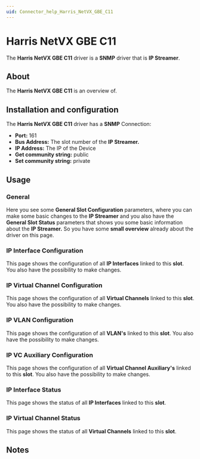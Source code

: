 ```yaml
---
uid: Connector_help_Harris_NetVX_GBE_C11
---
```


# Harris NetVX GBE C11

The **Harris NetVX GBE C11** driver is a **SNMP** driver that is **IP Streamer**.

## About

The **Harris NetVX GBE C11** is an overview of.

## Installation and configuration

The **Harris NetVX GBE C11** driver has a **SNMP** Connection:

- **Port:** 161
- **Bus Address:** The slot number of the **IP Streamer.**
- **IP Address:** The IP of the Device
- **Get community string:** public
- **Set community string:** private

## Usage

### General

Here you see some **General Slot Configuration** parameters, where you can make some basic changes to the **IP Streamer** and you also have the **General Slot Status** parameters that shows you some basic information about the **IP Streamer.** So you have some **small overview** already about the driver on this page.

### IP Interface Configuration

This page shows the configuration of all **IP Interfaces** linked to this **slot**. You also have the possibility to make changes.

### IP Virtual Channel Configuration

This page shows the configuration of all **Virtual Channels** linked to this **slot**. You also have the possibility to make changes.

### IP VLAN Configuration

This page shows the configuration of all **VLAN's** linked to this **slot**. You also have the possibility to make changes.

### IP VC Auxiliary Configuration

This page shows the configuration of all **Virtual Channel Auxiliary's** linked to this **slot**. You also have the possibility to make changes.

### IP Interface Status

This page shows the status of all **IP Interfaces** linked to this **slot**.

### IP Virtual Channel Status

This page shows the status of all **Virtual Channels** linked to this **slot**.

## Notes
